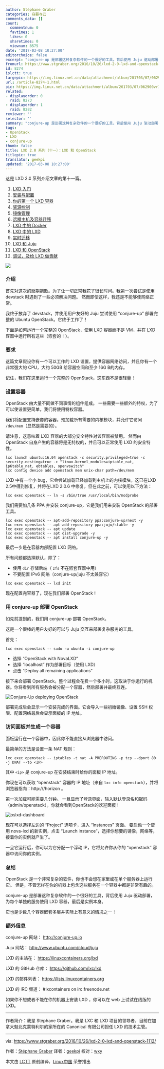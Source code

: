```yaml
---
author: Stéphane Graber
categories: 容器与云
comments_data: []
count:
  commentnum: 0
  favtimes: 1
  likes: 0
  sharetimes: 0
  viewnum: 8575
date: '2017-03-08 10:27:00'
editorchoice: false
excerpt: "conjure-up 是部署这种复杂软件的一个很好的工具，背后使用 Juju 驱动部署，为每个单独的服务使用 LXD 容器，最后是实例本身。\r\n\r\n它也是少数几个容器嵌套多层并实际上有意义的情况之一！"
fromurl: https://www.stgraber.org/2016/10/26/lxd-2-0-lxd-and-openstack-1112/
id: 8274
islctt: true
largepic: https://img.linux.net.cn/data/attachment/album/201703/07/062900vr1i1m65q1kqomyr.jpg
url: /article-8274-1.html
pic: https://img.linux.net.cn/data/attachment/album/201703/07/062900vr1i1m65q1kqomyr.jpg.thumb.jpg
related:
- displayorder: 0
  raid: 8273
- displayorder: 1
  raid: 8282
reviewer: ''
selector: ''
summary: "conjure-up 是部署这种复杂软件的一个很好的工具，背后使用 Juju 驱动部署，为每个单独的服务使用 LXD 容器，最后是实例本身。\r\n\r\n它也是少数几个容器嵌套多层并实际上有意义的情况之一！"
tags:
- OpenStack
- LXD
- conjure-up
thumb: false
title: LXD 2.0 系列（十一）：LXD 和 OpenStack
titlepic: true
translator: geekpi
updated: '2017-03-08 10:27:00'
---
```


这是 LXD 2.0 系列介绍文章的第十一篇。


1. [LXD 入门](/article-7618-1.html)
2. [安装与配置](/article-7687-1.html)
3. [你的第一个 LXD 容器](/article-7706-1.html)
4. [资源控制](/article-8072-1.html)
5. [镜像管理](/article-8107-1.html)
6. [远程主机及容器迁移](/article-8169-1.html)
7. [LXD 中的 Docker](/article-8235-1.html)
8. [LXD 中的 LXD](/article-8257-1.html)
9. [实时迁移](/article-8263-1.html)
10. [LXD 和 Juju](/article-8273-1.html)
11. [LXD 和 OpenStack](/article-8274-1.html)
12. [调试，及给 LXD 做贡献](/article-8282-1.html)


![](/data/attachment/album/201703/07/062900vr1i1m65q1kqomyr.jpg)


### 介绍


首先对这次的延期抱歉。为了让一切正常我花了很长时间。我第一次尝试是使用 devstack 时遇到了一些必须解决问题。 然而即使这样，我还是不能够使网络正常。


我终于放弃了 devstack，并使用用户友好的 Juju 尝试使用 “conjure-up” 部署完整的 Ubuntu OpenStack。它终于工作了！


下面是如何运行一个完整的 OpenStack，使用 LXD 容器而不是 VM，并在 LXD 容器中运行所有这些（嵌套的！）。


### 要求


这篇文章假设你有一个可以工作的 LXD 设置，提供容器网络访问，并且你有一个非常强大的 CPU，大约 50GB 给容器空间和至少 16G B的内存。


记住，我们在这里运行一个完整的 OpenStack，这东西不是很轻量！


### 设置容器


OpenStack 由大量不同做不同事情的组件组成。 一些需要一些额外的特权，为了可以使设置更简单，我们将使用特权容器。


我们将配置支持嵌套的容器，预加载所有需要的内核模块，并允许它访问 `/dev/mem`（显然是需要的）。


请注意，这意味着 LXD 容器的大部分安全特性对该容器被禁用。 然而由 OpenStack 自身产生的容器将是无特权的，并且可以正常使用 LXD 的安全特性。



```
lxc launch ubuntu:16.04 openstack -c security.privileged=true -c security.nesting=true -c "linux.kernel_modules=iptable_nat, ip6table_nat, ebtables, openvswitch"
lxc config device add openstack mem unix-char path=/dev/mem

```

LXD 中有一个小 bug，它会尝试加载已经加载到主机上的内核模块。这已在LXD 2.5中得到修复，并将在LXD 2.0.6 中修复，但在此之前，可以使用以下方法：



```
lxc exec openstack -- ln -s /bin/true /usr/local/bin/modprobe

```

我们需要加几条 PPA 并安装 conjure-up，它是我们用来安装 OpenStack 的部署工具。



```
lxc exec openstack -- apt-add-repository ppa:conjure-up/next -y
lxc exec openstack -- apt-add-repository ppa:juju/stable -y
lxc exec openstack -- apt update
lxc exec openstack -- apt dist-upgrade -y
lxc exec openstack -- apt install conjure-up -y

```

最后一步是在容器内部配置 LXD 网络。


所有问题都选择默认，除了：


* 使用 `dir` 存储后端（ `zfs` 不在嵌套容器中用）
* 不要配置 IPv6 网络（conjure-up/juju 不太兼容它）



```
lxc exec openstack -- lxd init

```

现在配置完容器了，现在我们部署 OpenStack！


### 用 conjure-up 部署 OpenStack


如先前提到的，我们用 conjure-up 部署 OpenStack。


这是一个很棒的用户友好的可以与 Juju 交互来部署复杂服务的工具。


首先：



```
lxc exec openstack -- sudo -u ubuntu -i conjure-up

```

* 选择 “OpenStack with NovaLXD”
* 选择 “localhost” 作为部署目标（使用 LXD）
* 点击 “Deploy all remaining applications”


接下来会部署 OpenStack。整个过程会花费一个多小时，这取决于你运行的机器。你将看到所有服务会被分配一个容器，然后部署并最终互连。


![Conjure-Up deploying OpenStack](/data/attachment/album/201703/07/063058ocq36yqkiyyi6irq.png)


部署完成后会显示一个安装完成的界面。它会导入一些初始镜像、设置 SSH 权限、配置网络最后会显示面板的 IP 地址。


### 访问面板并生成一个容器


面板运行在一个容器中，因此你不能直接从浏览器中访问。


最简单的方法是设置一条 NAT 规则：



```
lxc exec openstack -- iptables -t nat -A PREROUTING -p tcp --dport 80 -j DNAT --to <IP>

```

其中 `<ip>` 是 conjure-up 在安装结束时给你的面板 IP 地址。


你现在可以获取 “openstack” 容器的 IP 地址（来自 `lxc info openstack`），并将浏览器指向：http://<container ip>/horizon 。


第一次加载可能需要几分钟。 一旦显示了登录界面，输入默认登录名和密码（admin/openstack），你就会看到OpenStack的欢迎面板！


![oslxd-dashboard](/data/attachment/album/201703/07/063059gg35f445spbpglgi.png)


现在可以选择左边的 “Project” 选项卡，进入 “Instances” 页面。 要启动一个使用 nova-lxd 的新实例，点击 “Launch instance”，选择你想要的镜像，网络等，接着你的实例就产生了。


一旦它运行后，你可以为它分配一个浮动 IP，它将允许你从你的 “openstack” 容器中访问你的实例。


### 总结


OpenStack 是一个非常复杂的软件，你也不会想在家里或在单个服务器上运行它。 但是，不管怎样在你的机器上包含这些服务在一个容器中都是非常有趣的。


conjure-up 是部署这种复杂软件的一个很好的工具，背后使用 Juju 驱动部署，为每个单独的服务使用 LXD 容器，最后是实例本身。


它也是少数几个容器嵌套多层并实际上有意义的情况之一！


### 额外信息


conjure-up 网站： <http://conjure-up.io>


Juju 网站： <http://www.ubuntu.com/cloud/juju>


LXD 的主站在： <https://linuxcontainers.org/lxd>


LXD 的 GitHub 仓库： <https://github.com/lxc/lxd>


LXD 的邮件列表： <https://lists.linuxcontainers.org>


LXD 的 IRC 频道： #lxcontainers on irc.freenode.net


如果你不想或者不能在你的机器上安装 LXD ，你可以在 web 上试试在线版的 LXD。




---


作者简介：我是 Stéphane Graber。我是 LXC 和 LXD 项目的领导者，目前在加拿大魁北克蒙特利尔的家所在的 Canonical 有限公司担任 LXD 的技术主管。




---


via: <https://www.stgraber.org/2016/10/26/lxd-2-0-lxd-and-openstack-1112/>


作者：[Stéphane Graber](https://www.stgraber.org/author/stgraber/)  译者：[geekpi](https://github.com/geekpi) 校对：[wxy](https://github.com/wxy)


本文由 [LCTT](https://github.com/LCTT/TranslateProject) 原创编译，[Linux中国](https://linux.cn/) 荣誉推出